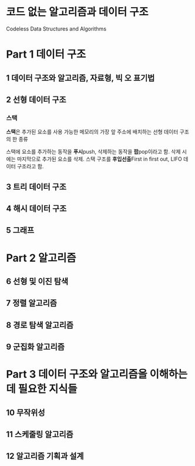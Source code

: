 # 코드 없는 알고리즘과 데이터 구조
Codeless Data Structures and Algorithms

# Part 1 데이터 구조

## 1 데이터 구조와 알고리즘, 자료형, 빅 오 표기법

## 2 선형 데이터 구조

### 스택
**스택**은 추가된 요소를 사용 가능한 메모리의 가장 앞 주소에 배치하는 선형 데이터 구조의 한 종류

스택에 요소를 추가하는 동작을 **푸시**push, 삭제하는 동작을 **팝**pop이라고 함. 삭제 시에는 마지막으로 추가된 요소를 삭제. 스택 구조를 **후입선출**First in first out, LIFO 데이터 구조라고 함.

## 3 트리 데이터 구조

## 4 해시 데이터 구조

## 5 그래프

# Part 2 알고리즘

## 6 선형 및 이진 탐색

## 7 정렬 알고리즘

## 8 경로 탐색 알고리즘

## 9 군집화 알고리즘

# Part 3 데이터 구조와 알고리즘을 이해하는 데 필요한 지식들

## 10 무작위성

## 11 스케줄링 알고리즘

## 12 알고리즘 기획과 설계
